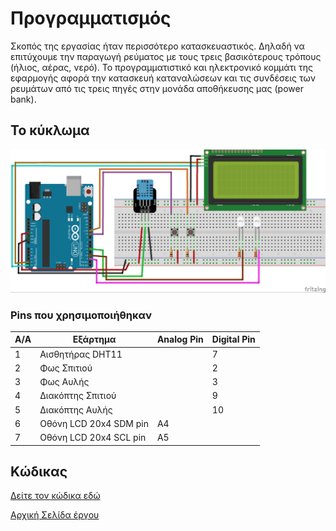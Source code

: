 # Προγραμματισμός
Σκοπός της εργασίας ήταν περισσότερο κατασκευαστικός. Δηλαδή να επιτύχουμε την παραγωγή ρεύματος με τους  τρεις βασικότερους τρόπους (ήλιος, αέρας, νερό). 
Το προγραμματιστικό και ηλεκτρονικό κομμάτι της εφαρμογής αφορά την κατασκευή καταναλώσεων και τις συνδέσεις των ρευμάτων από τις τρεις πηγές στην μονάδα αποθήκευσης μας (power bank). 

## Το κύκλωμα

![photo1][def1]



### Pins που χρησιμοποιήθηκαν

A/A | Εξάρτημα | Analog Pin | Digital Pin
------| ------------|----------- |------------------
1 | Αισθητήρας DHT11 |  | 7
2 | Φως Σπιτιού |  | 2
3 | Φως Αυλής | | 3
4 | Διακόπτης Σπιτιού | | 9 
5 | Διακόπτης Αυλής | | 10 
6 | Οθόνη LCD 20x4 SDM pin | A4
7 | Οθόνη LCD 20x4 SCL pin | A5


## Kώδικας

[Δείτε τον κώδικα εδώ](program/program.ino)




[Αρχική Σελίδα έργου](https://github.com/stegiepistimwn/cobitospito)

[def1]: circuit_bb.jpg